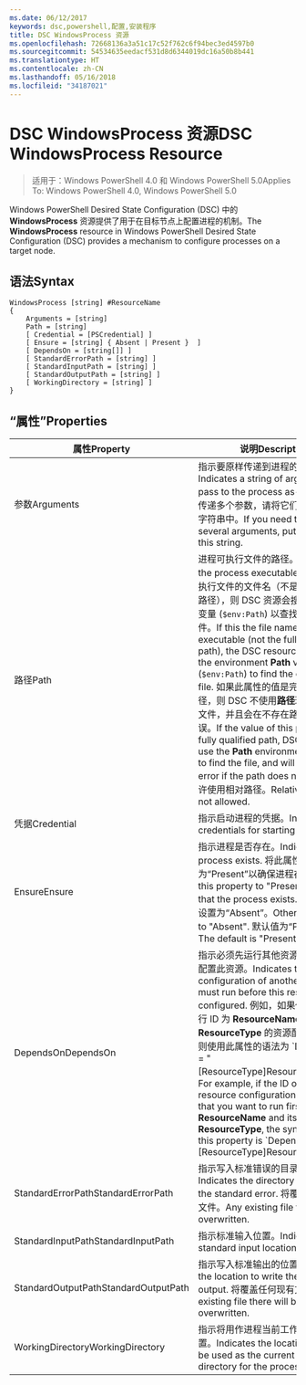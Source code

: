 ```yaml
---
ms.date: 06/12/2017
keywords: dsc,powershell,配置,安装程序
title: DSC WindowsProcess 资源
ms.openlocfilehash: 72668136a3a51c17c52f762c6f94bec3ed4597b0
ms.sourcegitcommit: 54534635eedacf531d8d6344019dc16a50b8b441
ms.translationtype: HT
ms.contentlocale: zh-CN
ms.lasthandoff: 05/16/2018
ms.locfileid: "34187021"
---
```

# <a name="dsc-windowsprocess-resource"></a><span data-ttu-id="e06c1-103">DSC WindowsProcess 资源</span><span class="sxs-lookup"><span data-stu-id="e06c1-103">DSC WindowsProcess Resource</span></span>

> <span data-ttu-id="e06c1-104">适用于：Windows PowerShell 4.0 和 Windows PowerShell 5.0</span><span class="sxs-lookup"><span data-stu-id="e06c1-104">Applies To: Windows PowerShell 4.0, Windows PowerShell 5.0</span></span>

<span data-ttu-id="e06c1-105">Windows PowerShell Desired State Configuration (DSC) 中的 **WindowsProcess** 资源提供了用于在目标节点上配置进程的机制。</span><span class="sxs-lookup"><span data-stu-id="e06c1-105">The **WindowsProcess** resource in Windows PowerShell Desired State Configuration (DSC) provides a mechanism to configure processes on a target node.</span></span>

## <a name="syntax"></a><span data-ttu-id="e06c1-106">语法</span><span class="sxs-lookup"><span data-stu-id="e06c1-106">Syntax</span></span>

```
WindowsProcess [string] #ResourceName
{
    Arguments = [string]
    Path = [string]
    [ Credential = [PSCredential] ]
    [ Ensure = [string] { Absent | Present }  ]
    [ DependsOn = [string[]] ]
    [ StandardErrorPath = [string] ]
    [ StandardInputPath = [string] ]
    [ StandardOutputPath = [string] ]
    [ WorkingDirectory = [string] ]
}
```

## <a name="properties"></a><span data-ttu-id="e06c1-107">“属性”</span><span class="sxs-lookup"><span data-stu-id="e06c1-107">Properties</span></span>
|  <span data-ttu-id="e06c1-108">属性</span><span class="sxs-lookup"><span data-stu-id="e06c1-108">Property</span></span>  |  <span data-ttu-id="e06c1-109">说明</span><span class="sxs-lookup"><span data-stu-id="e06c1-109">Description</span></span>   |
|---|---|
| <span data-ttu-id="e06c1-110">参数</span><span class="sxs-lookup"><span data-stu-id="e06c1-110">Arguments</span></span>| <span data-ttu-id="e06c1-111">指示要原样传递到进程的参数字符串</span><span class="sxs-lookup"><span data-stu-id="e06c1-111">Indicates a string of arguments to pass to the process as-is.</span></span> <span data-ttu-id="e06c1-112">如果需要传递多个参数，请将它们全部放在此字符串中。</span><span class="sxs-lookup"><span data-stu-id="e06c1-112">If you need to pass several arguments, put them all in this string.</span></span>|
| <span data-ttu-id="e06c1-113">路径</span><span class="sxs-lookup"><span data-stu-id="e06c1-113">Path</span></span>| <span data-ttu-id="e06c1-114">进程可执行文件的路径。</span><span class="sxs-lookup"><span data-stu-id="e06c1-114">The path to the process executable.</span></span> <span data-ttu-id="e06c1-115">如果这是可执行文件的文件名（不是完全限定的路径），则 DSC 资源会搜索环境**路径**变量 (`$env:Path`) 以查找可执行文件。</span><span class="sxs-lookup"><span data-stu-id="e06c1-115">If this the file name of the executable (not the fully qualified path), the DSC resource will search the environment **Path** variable (`$env:Path`) to find the executable file.</span></span> <span data-ttu-id="e06c1-116">如果此属性的值是完全限定的路径，则 DSC 不使用**路径**环境变量查找文件，并且会在不存在路径时引发错误。</span><span class="sxs-lookup"><span data-stu-id="e06c1-116">If the value of this property is a fully qualified path, DSC will not use the **Path** environment variable to find the file, and will throw an error if the path does not exist.</span></span> <span data-ttu-id="e06c1-117">不允许使用相对路径。</span><span class="sxs-lookup"><span data-stu-id="e06c1-117">Relative paths are not allowed.</span></span>|
| <span data-ttu-id="e06c1-118">凭据</span><span class="sxs-lookup"><span data-stu-id="e06c1-118">Credential</span></span>| <span data-ttu-id="e06c1-119">指示启动进程的凭据。</span><span class="sxs-lookup"><span data-stu-id="e06c1-119">Indicates the credentials for starting the process.</span></span>|
| <span data-ttu-id="e06c1-120">Ensure</span><span class="sxs-lookup"><span data-stu-id="e06c1-120">Ensure</span></span>| <span data-ttu-id="e06c1-121">指示进程是否存在。</span><span class="sxs-lookup"><span data-stu-id="e06c1-121">Indicates if the process exists.</span></span> <span data-ttu-id="e06c1-122">将此属性设置为“Present”以确保进程存在。</span><span class="sxs-lookup"><span data-stu-id="e06c1-122">Set this property to "Present" to ensure that the process exists.</span></span> <span data-ttu-id="e06c1-123">否则，将其设置为“Absent”。</span><span class="sxs-lookup"><span data-stu-id="e06c1-123">Otherwise, set it to "Absent".</span></span> <span data-ttu-id="e06c1-124">默认值为“Present”。</span><span class="sxs-lookup"><span data-stu-id="e06c1-124">The default is "Present".</span></span>|
| <span data-ttu-id="e06c1-125">DependsOn</span><span class="sxs-lookup"><span data-stu-id="e06c1-125">DependsOn</span></span> | <span data-ttu-id="e06c1-126">指示必须先运行其他资源的配置，再配置此资源。</span><span class="sxs-lookup"><span data-stu-id="e06c1-126">Indicates that the configuration of another resource must run before this resource is configured.</span></span> <span data-ttu-id="e06c1-127">例如，如果你想要首先运行 ID 为 __ResourceName__、类型为 __ResourceType__ 的资源配置脚本块，则使用此属性的语法为 \`DependsOn = "[ResourceType]ResourceName"\`\`。</span><span class="sxs-lookup"><span data-stu-id="e06c1-127">For example, if the ID of the resource configuration script block that you want to run first is __ResourceName__ and its type is __ResourceType__, the syntax for using this property is \`DependsOn = "[ResourceType]ResourceName"\`\` .</span></span>|
| <span data-ttu-id="e06c1-128">StandardErrorPath</span><span class="sxs-lookup"><span data-stu-id="e06c1-128">StandardErrorPath</span></span>| <span data-ttu-id="e06c1-129">指示写入标准错误的目录路径。</span><span class="sxs-lookup"><span data-stu-id="e06c1-129">Indicates the directory path to write the standard error.</span></span> <span data-ttu-id="e06c1-130">将覆盖任何现有文件。</span><span class="sxs-lookup"><span data-stu-id="e06c1-130">Any existing file there will be overwritten.</span></span>|
| <span data-ttu-id="e06c1-131">StandardInputPath</span><span class="sxs-lookup"><span data-stu-id="e06c1-131">StandardInputPath</span></span>| <span data-ttu-id="e06c1-132">指示标准输入位置。</span><span class="sxs-lookup"><span data-stu-id="e06c1-132">Indicates the standard input location.</span></span>|
| <span data-ttu-id="e06c1-133">StandardOutputPath</span><span class="sxs-lookup"><span data-stu-id="e06c1-133">StandardOutputPath</span></span>| <span data-ttu-id="e06c1-134">指示写入标准输出的位置。</span><span class="sxs-lookup"><span data-stu-id="e06c1-134">Indicates the location to write the standard output.</span></span> <span data-ttu-id="e06c1-135">将覆盖任何现有文件。</span><span class="sxs-lookup"><span data-stu-id="e06c1-135">Any existing file there will be overwritten.</span></span>|
| <span data-ttu-id="e06c1-136">WorkingDirectory</span><span class="sxs-lookup"><span data-stu-id="e06c1-136">WorkingDirectory</span></span>| <span data-ttu-id="e06c1-137">指示将用作进程当前工作目录的位置。</span><span class="sxs-lookup"><span data-stu-id="e06c1-137">Indicates the location that will be used as the current working directory for the process.</span></span>|